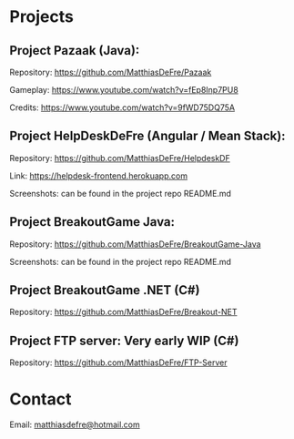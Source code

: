 # Projects


## Project Pazaak (Java):


Repository: https://github.com/MatthiasDeFre/Pazaak

Gameplay: https://www.youtube.com/watch?v=fEp8Inp7PU8

Credits: https://www.youtube.com/watch?v=9fWD75DQ75A


## Project HelpDeskDeFre (Angular / Mean Stack):


Repository: https://github.com/MatthiasDeFre/HelpdeskDF

Link: https://helpdesk-frontend.herokuapp.com

Screenshots: can be found in the project repo README.md


## Project BreakoutGame Java:

Repository: https://github.com/MatthiasDeFre/BreakoutGame-Java

Screenshots: can be found in the project repo README.md

## Project BreakoutGame .NET (C#)

Repository: https://github.com/MatthiasDeFre/Breakout-NET

## Project FTP server: Very early WIP (C#)

Repository: https://github.com/MatthiasDeFre/FTP-Server

# Contact

Email: matthiasdefre@hotmail.com
